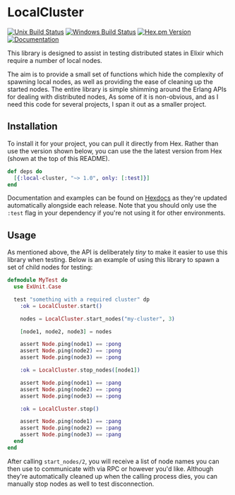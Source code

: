 # LocalCluster
[![Unix Build Status](https://img.shields.io/travis/whitfin/local-cluster.svg?label=unix)](https://travis-ci.org/whitfin/local-cluster) [![Windows Build Status](https://img.shields.io/appveyor/ci/whitfin/local-cluster.svg?label=win)](https://ci.appveyor.com/project/whitfin/local-cluster) [![Hex.pm Version](https://img.shields.io/hexpm/v/local-cluster.svg)](https://hex.pm/packages/local-cluster) [![Documentation](https://img.shields.io/badge/docs-latest-blue.svg)](https://hexdocs.pm/local-cluster/)

This library is designed to assist in testing distributed states in Elixir
which require a number of local nodes.

The aim is to provide a small set of functions which hide the complexity of
spawning local nodes, as well as providing the ease of cleaning up the started
nodes. The entire library is simple shimming around the Erlang APIs for dealing
with distributed nodes, As some of it is non-obvious, and as I need this code
for several projects, I span it out as a smaller project.

## Installation

To install it for your project, you can pull it directly from Hex. Rather
than use the version shown below, you can use the the latest version from
Hex (shown at the top of this README).

```elixir
def deps do
  [{:local-cluster, "~> 1.0", only: [:test]}]
end
```

Documentation and examples can be found on [Hexdocs](https://hexdocs.pm/local-cluster/)
as they're updated automatically alongside each release. Note that you should only
use the `:test` flag in your dependency if you're not using it for other environments.

## Usage

As mentioned above, the API is deliberately _tiny_ to make it easier to use this
library when testing. Below is an example of using this library to spawn a set of
child nodes for testing:

```elixir
defmodule MyTest do
  use ExUnit.Case

  test "something with a required cluster" dp
    :ok = LocalCluster.start()

    nodes = LocalCluster.start_nodes("my-cluster", 3)

    [node1, node2, node3] = nodes

    assert Node.ping(node1) == :pong
    assert Node.ping(node2) == :pong
    assert Node.ping(node3) == :pong

    :ok = LocalCluster.stop_nodes([node1])

    assert Node.ping(node1) == :pang
    assert Node.ping(node2) == :pong
    assert Node.ping(node3) == :pong

    :ok = LocalCluster.stop()

    assert Node.ping(node1) == :pang
    assert Node.ping(node2) == :pang
    assert Node.ping(node3) == :pang
  end
end
```

After calling `start_nodes/2`, you will receive a list of node names you can then use
to communicate with via RPC or however you'd like. Although they're automatically cleaned
up when the calling process dies, you can manually stop nodes as well to test disconnection.
